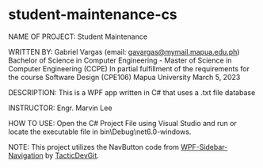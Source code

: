 # student-maintenance-cs
NAME OF PROJECT: Student Maintenance

WRITTEN BY: 
Gabriel Vargas (email: gavargas@mymail.mapua.edu.ph)
Bachelor of Science in Computer Engineering - Master of Science in Computer Engineering (CCPE)
In partial fulfillment of the requirements for the course Software Design (CPE106)
Mapua University
March 5, 2023

DESCRIPTION: This is a WPF app written in C# that uses a .txt file database

INSTRUCTOR: Engr. Marvin Lee

HOW TO USE: Open the C# Project File using Visual Studio and run or locate the executable file in bin\Debug\net6.0-windows.

NOTE: This project utilizes the NavButton code from [WPF-Sidebar-Navigation](https://github.com/TacticDevGit/WPF-Sidebar-Navigation/tree/main) 
by [TacticDevGit](https://github.com/TacticDevGit). 
